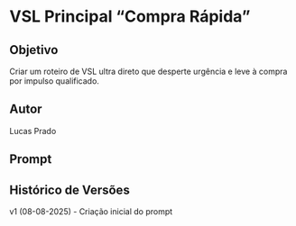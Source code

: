# VSL Principal “Compra Rápida”

## Objetivo
Criar um roteiro de VSL ultra direto que desperte urgência e leve à compra por impulso qualificado.

## Autor
Lucas Prado

## Prompt 

## Histórico de Versões
v1 (08-08-2025) - Criação inicial do prompt

```
